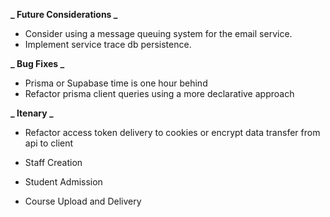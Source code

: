 **_ Future Considerations _**

- Consider using a message queuing system for the email service.
- Implement service trace db persistence.

**_ Bug Fixes _**

- Prisma or Supabase time is one hour behind
- Refactor prisma client queries using a more declarative approach

**_ Itenary _**

- Refactor access token delivery to cookies or encrypt data transfer from api to client

- Staff Creation
- Student Admission
- Course Upload and Delivery
